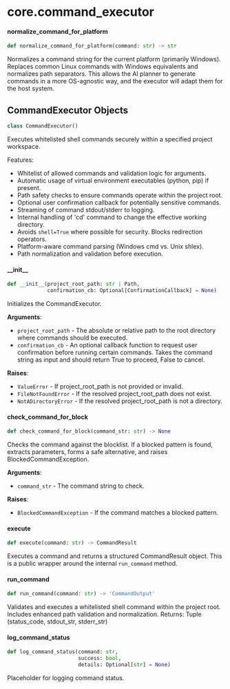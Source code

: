 <a id="core.command_executor"></a>

# core.command\_executor

<a id="core.command_executor.normalize_command_for_platform"></a>

#### normalize\_command\_for\_platform

```python
def normalize_command_for_platform(command: str) -> str
```

Normalizes a command string for the current platform (primarily Windows).
Replaces common Linux commands with Windows equivalents and normalizes path separators.
This allows the AI planner to generate commands in a more OS-agnostic way,
and the executor will adapt them for the host system.

<a id="core.command_executor.CommandExecutor"></a>

## CommandExecutor Objects

```python
class CommandExecutor()
```

Executes whitelisted shell commands securely within a specified project workspace.

Features:
- Whitelist of allowed commands and validation logic for arguments.
- Automatic usage of virtual environment executables (python, pip) if present.
- Path safety checks to ensure commands operate within the project root.
- Optional user confirmation callback for potentially sensitive commands.
- Streaming of command stdout/stderr to logging.
- Internal handling of 'cd' command to change the effective working directory.
- Avoids `shell=True` where possible for security. Blocks redirection operators.
- Platform-aware command parsing (Windows cmd vs. Unix shlex).
- Path normalization and validation before execution.

<a id="core.command_executor.CommandExecutor.__init__"></a>

#### \_\_init\_\_

```python
def __init__(project_root_path: str | Path,
             confirmation_cb: Optional[ConfirmationCallback] = None)
```

Initializes the CommandExecutor.

**Arguments**:

- `project_root_path` - The absolute or relative path to the root directory
  where commands should be executed.
- `confirmation_cb` - An optional callback function to request user confirmation
  before running certain commands. Takes the command string
  as input and should return True to proceed, False to cancel.
  

**Raises**:

- `ValueError` - If project_root_path is not provided or invalid.
- `FileNotFoundError` - If the resolved project_root_path does not exist.
- `NotADirectoryError` - If the resolved project_root_path is not a directory.

<a id="core.command_executor.CommandExecutor.check_command_for_block"></a>

#### check\_command\_for\_block

```python
def check_command_for_block(command_str: str) -> None
```

Checks the command against the blocklist.
If a blocked pattern is found, extracts parameters, forms a safe alternative,
and raises BlockedCommandException.

**Arguments**:

- `command_str` - The command string to check.
  

**Raises**:

- `BlockedCommandException` - If the command matches a blocked pattern.

<a id="core.command_executor.CommandExecutor.execute"></a>

#### execute

```python
def execute(command: str) -> CommandResult
```

Executes a command and returns a structured CommandResult object.
This is a public wrapper around the internal `run_command` method.

<a id="core.command_executor.CommandExecutor.run_command"></a>

#### run\_command

```python
def run_command(command: str) -> 'CommandOutput'
```

Validates and executes a whitelisted shell command within the project root.
Includes enhanced path validation and normalization.
Returns: Tuple (status_code, stdout_str, stderr_str)

<a id="core.command_executor.CommandExecutor.log_command_status"></a>

#### log\_command\_status

```python
def log_command_status(command: str,
                       success: bool,
                       details: Optional[str] = None)
```

Placeholder for logging command status.

